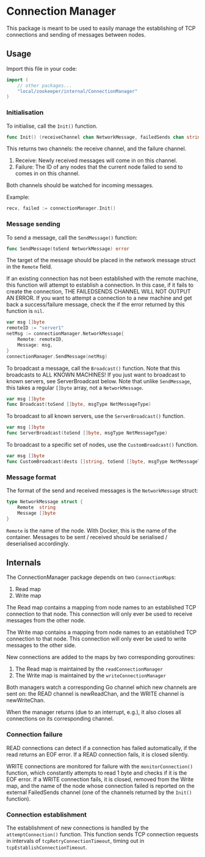 # Connection Manager
This package is meant to be used to easily manage the establishing of TCP connections and sending of messages between nodes.

## Usage
Import this file in your code:
```go
import (
    // other packages...
    "local/zookeeper/internal/ConnectionManager"
)
```

### Initialisation
To initialise, call the `Init()` function.

```go
func Init() (receiveChannel chan NetworkMessage, failedSends chan string)
```

This returns two channels: the receive channel, and the failure channel. 
1. Receive: Newly received messages will come in on this channel.
2. Failure: The ID of any nodes that the current node failed to send to comes in on this channel.

Both channels should be watched for incoming messages.

Example:
```go
recv, failed := connectionManager.Init()
```

### Message sending
To send a message, call the `SendMessage()` function:

```go
func SendMessage(toSend NetworkMessage) error
```

The target of the message should be placed in the network message struct in the `Remote` field.

If an existing connection has not been established with the remote machine, this function will attempt to establish a connection. In this case, if it fails to create the connection, THE FAILEDSENDS CHANNEL WILL NOT OUTPUT AN ERROR. If you want to attempt a connection to a new machine and get back a success/failure message, check the if the error returned by this function is `nil`.

```go
var msg []byte
remoteID := "server1"
netMsg := connectionManager.NetworkMessage{
    Remote: remoteID,
    Message: msg,
}
connectionManager.SendMessage(netMsg)
```

To broadcast a message, call the `Broadcast()` function. Note that this broadcasts to ALL KNOWN MACHINES! If you just want to broadcast to known servers, see ServerBroadcast below.
Note that unlike `SendMessage`, this takes a regular `[]byte` array, not a `NetworkMessage`.
```go
var msg []byte
func Broadcast(toSend []byte, msgType NetMessageType)
```

To broadcast to all known servers, use the `ServerBroadcast()` function.
```go
var msg []byte
func ServerBroadcast(toSend []byte, msgType NetMessageType)
```

To broadcast to a specific set of nodes, use the `CustomBroadcast()` function.
```go
var msg []byte
func CustomBroadcast(dests []string, toSend []byte, msgType NetMessageType)
```
### Message format
The format of the send and received messages is the `NetworkMessage` struct:
```go
type NetworkMessage struct {
	Remote  string
	Message []byte
}
```

`Remote` is the name of the node. With Docker, this is the name of the container. Messages to be sent / received should be serialised / deserialised accordingly.

## Internals
The ConnectionManager package depends on two `ConnectionMap`s:
1. Read map
2. Write map

The Read map contains a mapping from node names to an established TCP connection to that node. This connection will only ever be used to receive messages from the other node.

The Write map contains a mapping from node names to an established TCP connection to that node. This connection will only ever be used to write messages to the other side.

New connections are added to the maps by two corresponding goroutines:
1. The Read map is maintained by the `readConnectionManager`
2. The Write map is maintained by the `writeConnectionManager`

Both managers watch a corresponding Go channel which new channels are sent on: the READ channel is newReadChan, and the WRITE channel is newWriteChan.

When the manager returns (due to an interrupt, e.g.), it also closes all connections on its corresponding channel.

### Connection failure
READ connections can detect if a connection has failed automatically, if the read returns an EOF error. If a READ connection fails, it is closed silently.

WRITE connections are monitored for failure with the `monitorConnection()` function, which constantly attempts to read 1 byte and checks if it is the EOF error. If a WRITE connection fails, it is closed, removed from the Write map, and the name of the node whose connection failed is reported on the external FailedSends channel (one of the channels returned by the `Init()` function).

### Connection establishment
The establishment of new connections is handled by the `attemptConnection()` function. This function sends TCP connection requests in intervals of `tcpRetryConnectionTimeout`, timing out in `tcpEstablishConnectionTimeout`.
